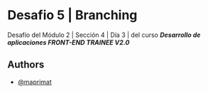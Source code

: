 # Desafio 5 | Branching

Desafío del Módulo 2 | Sección 4 | Día 3 | del curso _**Desarrollo de aplicaciones FRONT-END TRAINEE V2.0**_

## Authors

- [@maprimat](https://www.github.com/maprimat)